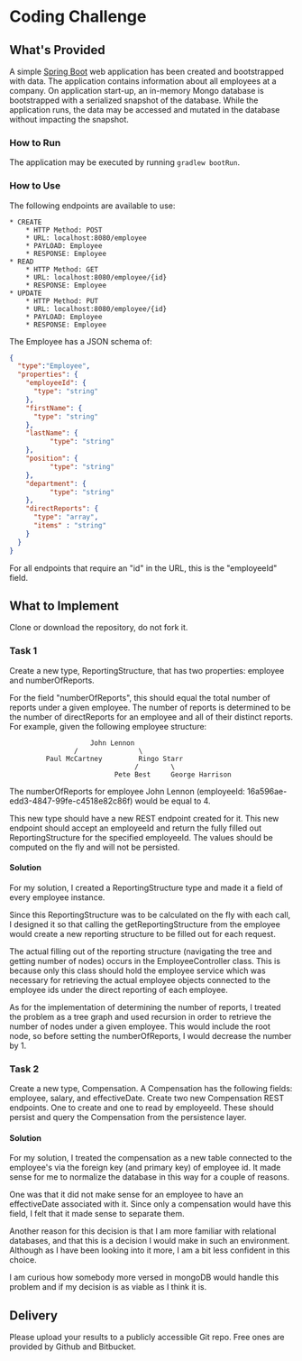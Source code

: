 # Coding Challenge
## What's Provided
A simple [Spring Boot](https://projects.spring.io/spring-boot/) web application has been created and bootstrapped 
with data. The application contains information about all employees at a company. On application start-up, an in-memory 
Mongo database is bootstrapped with a serialized snapshot of the database. While the application runs, the data may be
accessed and mutated in the database without impacting the snapshot.

### How to Run
The application may be executed by running `gradlew bootRun`.

### How to Use
The following endpoints are available to use:
```
* CREATE
    * HTTP Method: POST 
    * URL: localhost:8080/employee
    * PAYLOAD: Employee
    * RESPONSE: Employee
* READ
    * HTTP Method: GET 
    * URL: localhost:8080/employee/{id}
    * RESPONSE: Employee
* UPDATE
    * HTTP Method: PUT 
    * URL: localhost:8080/employee/{id}
    * PAYLOAD: Employee
    * RESPONSE: Employee
```
The Employee has a JSON schema of:
```json
{
  "type":"Employee",
  "properties": {
    "employeeId": {
      "type": "string"
    },
    "firstName": {
      "type": "string"
    },
    "lastName": {
          "type": "string"
    },
    "position": {
          "type": "string"
    },
    "department": {
          "type": "string"
    },
    "directReports": {
      "type": "array",
      "items" : "string"
    }
  }
}
```
For all endpoints that require an "id" in the URL, this is the "employeeId" field.

## What to Implement
Clone or download the repository, do not fork it.

### Task 1
Create a new type, ReportingStructure, that has two properties: employee and numberOfReports.

For the field "numberOfReports", this should equal the total number of reports under a given employee. The number of 
reports is determined to be the number of directReports for an employee and all of their distinct reports. For example, 
given the following employee structure:
```
                    John Lennon
                /               \
         Paul McCartney         Ringo Starr
                               /        \
                          Pete Best     George Harrison
```
The numberOfReports for employee John Lennon (employeeId: 16a596ae-edd3-4847-99fe-c4518e82c86f) would be equal to 4. 

This new type should have a new REST endpoint created for it. This new endpoint should accept an employeeId and return 
the fully filled out ReportingStructure for the specified employeeId. The values should be computed on the fly and will 
not be persisted.

#### Solution
For my solution, I created a ReportingStructure type and made it a field of every employee instance.

Since this ReportingStructure was to be calculated on the fly with each call, I designed it so that calling the getReportingStructure from the employee would create a new reporting structure to be filled out for each request. 

The actual filling out of the reporting structure (navigating the tree and getting number of nodes) occurs in the EmployeeController class. This is because only this class should hold the employee service which was necessary for retrieving the actual employee objects connected to the employee ids under the direct reporting of each employee.

As for the implementation of determining the number of reports, I treated the problem as a tree graph and used recursion in order to retrieve the number of nodes under a given employee. This would include the root node, so before setting the numberOfReports, I would decrease the number by 1.

### Task 2
Create a new type, Compensation. A Compensation has the following fields: employee, salary, and effectiveDate. Create 
two new Compensation REST endpoints. One to create and one to read by employeeId. These should persist and query the 
Compensation from the persistence layer.

#### Solution
For my solution, I treated the compensation as a new table connected to the employee's via the foreign key (and primary key) of employee id. It made sense for me to normalize the database in this way for a couple of reasons. 

One was that it did not make sense for an employee to have an effectiveDate associated with it. Since only a compensation would have this field, I felt that it made sense to separate them.

Another reason for this decision is that I am more familiar with relational databases, and that this is a decision I would make in such an environment. Although as I have been looking into it more, I am a bit less confident in this choice. 

I am curious how somebody more versed in mongoDB would handle this problem and if my decision is as viable as I think it is.

## Delivery
Please upload your results to a publicly accessible Git repo. Free ones are provided by Github and Bitbucket.
